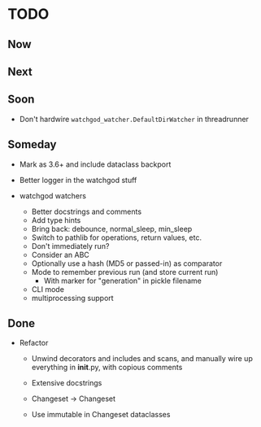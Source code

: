 # TODO

## Now

## Next

## Soon

- Don't hardwire `watchgod_watcher.DefaultDirWatcher` in threadrunner

## Someday

- Mark as 3.6+ and include dataclass backport

- Better logger in the watchgod stuff

- watchgod watchers
    - Better docstrings and comments
    - Add type hints
    - Bring back: debounce, normal_sleep, min_sleep
    - Switch to pathlib for operations, return values, etc.
    - Don't immediately run?
    - Consider an ABC
    - Optionally use a hash (MD5 or passed-in) as comparator
    - Mode to remember previous run (and store current run)
        * With marker for "generation" in pickle filename
    - CLI mode
    - multiprocessing support


## Done

- Refactor

    - Unwind decorators and includes and scans, and manually wire up 
      everything in __init__.py, with copious comments
      
    - Extensive docstrings
    
    - Changeset -> Changeset
    
    - Use immutable in Changeset dataclasses  
    
